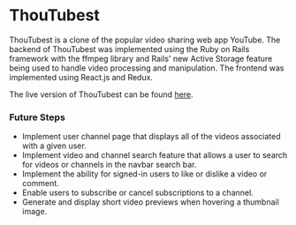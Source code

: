# ThouTubest

ThouTubest is a clone of the popular video sharing web app YouTube. The backend of ThouTubest was implemented using the Ruby on Rails framework with the ffmpeg library and Rails' new Active Storage feature being used to handle video processing and manipulation. The frontend was implemented using React.js and Redux.  

The live version of ThouTubest can be found [here](https://thoutubest.herokuapp.com/).

### Future Steps

* Implement user channel page that displays all of the videos associated with a given user. 
* Implement video and channel search feature that allows a user to search for videos or channels in the navbar search bar. 
* Implement the ability for signed-in users to like or dislike a video or comment. 
* Enable users to subscribe or cancel subscriptions to a channel. 
* Generate and display short video previews when hovering a thumbnail image. 
